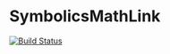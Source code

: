 # SymbolicsMathLink

[![Build Status](https://github.com/eswagel/SymbolicsMathLink.jl/actions/workflows/CI.yml/badge.svg?branch=main)](https://github.com/eswagel/SymbolicsMathLink.jl/actions/workflows/CI.yml?query=branch%3Amain)
